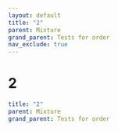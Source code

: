 ```yaml
---
layout: default
title: "2"
parent: Mixture
grand_parent: Tests for order
nav_exclude: true
---
```


# 2

```yaml
title: "2"
parent: Mixture
grand_parent: Tests for order
```
